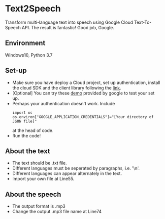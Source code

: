 # Text2Speech
Transform multi-language text into speech using Google Cloud Text-To-Speech API. The result is fantastic! Good job, Google.

## Environment 
Windows10, Python 3.7

## Set-up
- Make sure you have deploy a Cloud project, set up authentication, install the cloud SDK and the client library following the [link](https://cloud.google.com/text-to-speech/docs/quickstart-client-libraries).
- [Optional] You can try these [demo](https://github.com/GoogleCloudPlatform/python-docs-samples/tree/master/texttospeech/cloud-client) provided by google to test your set up. 
- Perhaps your authentication doesn't work. Include
  ```
  import os
  os.environ["GOOGLE_APPLICATION_CREDENTIALS"]="[Your directory of JSON file]"
  ```
  at the head of code.
- Run the code!
  
## About the text
  - The text should be .txt file. 
  - Different languages must be seperated by paragraphs, i.e. '\n'. 
  - Different languages can appear alternately in the text. 
  - Import your own file at Line55.

## About the speech
  - The output format is .mp3
  - Change the output .mp3 file name at Line74
